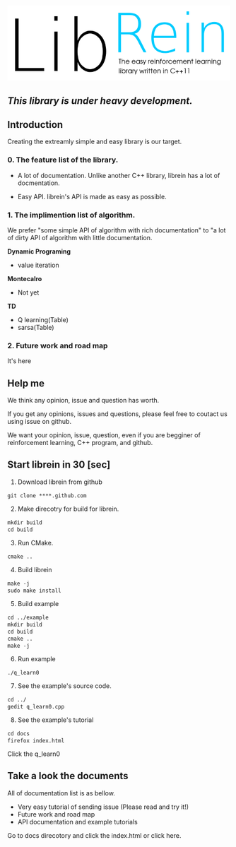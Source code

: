 ![logo](./doxygen/logo/logo.png)

## *This library is under heavy development.*

## Introduction
Creating the extreamly simple and easy library is our target.

### 0. The feature list of the library.

- A lot of documentation.
Unlike another C++ library, librein has a lot of docmentation.

- Easy API.
librein's API is made as easy as possible.

### 1. The implimention list of algorithm.
We prefer "some simple API of algorithm with rich documentation" to "a lot of dirty API of algorithm with little documentation.


**Dynamic Programing**
- value iteration

**Montecalro**
- Not yet

**TD**
- Q learning(Table)
- sarsa(Table)

### 2. Future work and road map
It's here

## Help me
We think any opinion, issue and question has worth.

If you get any opinions, issues and questions, please feel free to coutact us using issue on github.

We want your opinion, issue, question, even if you are begginer of reinforcement learning, C++ program, and github.

## Start librein in 30 [sec]

1. Download librein from github
```
git clone ****.github.com
```
2. Make direcotry for build for librein.
```
mkdir build
cd build
```
3. Run CMake.
```
cmake ..
```
4. Build librein
```
make -j
sudo make install
```
5. Build example
```
cd ../example
mkdir build
cd build
cmake ..
make -j
```
6. Run example
```
./q_learn0
```
7. See the example's source code.
```
cd ../
gedit q_learn0.cpp
```
8. See the example's tutorial
```
cd docs
firefox index.html
```
Click the q_learn0

## Take a look the documents
All of documentation list is as bellow.

- Very easy tutorial of sending issue (Please read and try it!)
- Future work and road map
- API documentation and example tutorials

Go to docs direcotory and click the index.html or click here.
